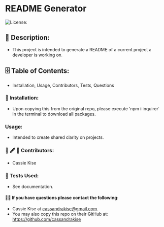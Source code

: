# README Generator
  ![License:](https://img.shields.io/badge/License-mit-blue)
## 📓 Description: 
  * This project is intended to generate a README of a current project a developer is working on.

## 🗄️ Table of Contents:
  * Installation, Usage, Contributors, Tests, Questions

### 📲 Installation:
  * Upon copying this from the original repo, please execute 'npm i inquirer' in the terminal to download all packages.

### Usage:
  * Intended to create shared clarity on projects.

### 📕 🖋 👩 Contributors:
  * Cassie Kise

### 📝 Tests Used:
  * See documentation.

#### 🙋🏻 If you have questions please contact the following:
  * Cassie Kise at cassandrakise@gmail.com. 
  * You may also copy this repo on their GitHub at: https://github.com/cassandrakise

  